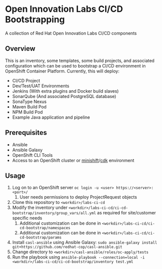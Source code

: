 # Open Innovation Labs CI/CD Bootstrapping
A collection of Red Hat Open Innovation Labs CI/CD components

## Overview
This is an inventory, some templates, some build projects, and associated configuration which can be used
to bootstrap a CI/CD environment in OpenShift Container Platform. Currently, this will deploy:

* CI/CD Project
* Dev/Test/UAT Environments
* Jenkins (With extra plugins and Docker build slaves)
* SonarQube (And associated PostgreSQL database)
* SonaType Nexus
* Maven Build Pod
* NPM Build Pod
* Example Java application and pipeline

## Prerequisites
* Ansible
* Ansible Galaxy
* OpenShift CLI Tools
* Access to an OpenShift cluster or [minishift](https://github.com/minishift/minishift)/[cdk](https://developers.redhat.com/products/cdk/overview/) environment

## Usage

1. Log on to an OpenShift server `oc login -u <user> https://<server>:<port>/`
    1. User needs permissions to deploy ProjectRequest objects
2. Clone this repository to `<workdir>/labs-ci-cd`
3. Modify the inventory under `<workdir>/labs-ci-cd/ci-cd-bootstrap/inventory/group_vars/all.yml` as required for site/customer specific needs
    1. Additional customization can be done in `<workdir>/labs-ci-cd/ci-cd-bootstrap/namespaces`
    2. Additional customization can be done in `<workdir>/labs-ci-cd/ci-cd-bootstrap/params`
4. Install `casl-ansible` using Ansible Galaxy: `sudo ansible-galaxy install git+https://github.com/redhat-cop/casl-ansible.git`
5. Change directory to `<workdir>/casl-ansible/roles/oc-apply/tests`
6. Run the playbook using `ansible-playbook --connection=local -i <workdir>/labs-ci-cd/ci-cd-bootstrap/inventory test.yml`

